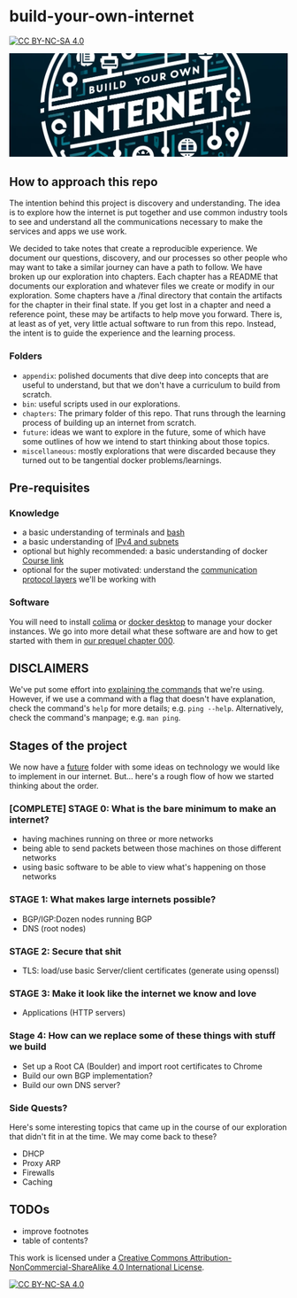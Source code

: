 # build-your-own-internet

[![CC BY-NC-SA 4.0][cc-by-nc-sa-shield]][cc-by-nc-sa]

![logo](./miscellaneous/byoi-logo-slim.png)

## How to approach this repo

The intention behind this project is discovery and understanding. The idea is to explore how the internet is put together and use common industry tools to see and understand all the communications necessary to make the services and apps we use work.

We decided to take notes that create a reproducible experience. We document our questions, discovery, and our processes so other people who may want to take a similar journey can have a path to follow. We have broken up our exploration into chapters. Each chapter has a README that documents our exploration and whatever files we create or modify in our exploration. Some chapters have a /final directory that contain the artifacts for the chapter in their final state. If you get lost in a chapter and need a reference point, these may be artifacts to help move you forward. There is, at least as of yet, very little actual software to run from this repo. Instead, the intent is to guide the experience and the learning process.

### Folders

* `appendix`: polished documents that dive deep into concepts that are useful to understand, but that we don't have a curriculum to build from scratch.
* `bin`: useful scripts used in our explorations.
* `chapters`: The primary folder of this repo. That runs through the learning process of building up an internet from scratch.
* `future`: ideas we want to explore in the future, some of which have some outlines of how we intend to start thinking about those topics.
* `miscellaneous`: mostly explorations that were discarded because they turned out to be tangential docker problems/learnings.

## Pre-requisites

### Knowledge

* a basic understanding of terminals and [bash](https://www.linkedin.com/learning/learning-bash-scripting-17063287/learning-bash-scripting)
* a basic understanding of [IPv4 and subnets](./appendix/prefixes-and-subnet-masks.md)
* optional but highly recommended: a basic understanding of docker [Course link](https://www.linkedin.com/learning/learning-docker-2018/why-create-containers-using-docker)
* optional for the super motivated: understand the [communication protocol layers](https://datatracker.ietf.org/doc/rfc1122/) we'll be working with

### Software

You will need to install [colima](https://smallsharpsoftwaretools.com/tutorials/use-colima-to-run-docker-containers-on-macos/) or [docker desktop](https://www.docker.com/products/docker-desktop/) to manage your docker instances. We go into more detail what these software are and how to get started with them in [our prequel chapter 000](./chapters/000-prequel-how-does-this-work/README.md).

## DISCLAIMERS

We've put some effort into [explaining the commands](./chapters/command-reference-guide.md) that we're using. However, if we use a command with a flag that doesn't have explanation, check the command's `help` for more details; e.g. `ping --help`. Alternatively, check the command's manpage; e.g. `man ping`.

## Stages of the project

We now have a [future](./future/) folder with some ideas on technology we would like to implement in our internet. But... here's a rough flow of how we started thinking about the order.

### [COMPLETE] STAGE 0: What is the bare minimum to make an internet?

* having machines running on three or more networks
* being able to send packets between those machines on those different networks
* using basic software to be able to view what's happening on those networks

### STAGE 1: What makes large internets possible?

* BGP/IGP:Dozen nodes running BGP
* DNS (root nodes)

### STAGE 2: Secure that shit

* TLS: load/use basic Server/client certificates (generate using openssl)

### STAGE 3: Make it look like the internet we know and love

* Applications (HTTP servers)

### Stage 4: How can we replace some of these things with stuff we build

* Set up a Root CA (Boulder) and import root certificates to Chrome
* Build our own BGP implementation?
* Build our own DNS server?

### Side Quests?

Here's some interesting topics that came up in the course of our exploration that didn't fit in at the time. We may come back to these?

* DHCP
* Proxy ARP
* Firewalls
* Caching

## TODOs

* improve footnotes
* table of contents?

This work is licensed under a [Creative Commons Attribution-NonCommercial-ShareAlike 4.0 International License][cc-by-nc-sa].

[![CC BY-NC-SA 4.0][cc-by-nc-sa-image]][cc-by-nc-sa]

[cc-by-nc-sa]: http://creativecommons.org/licenses/by-nc-sa/4.0/
[cc-by-nc-sa-image]: https://licensebuttons.net/l/by-nc-sa/4.0/88x31.png
[cc-by-nc-sa-shield]: https://img.shields.io/badge/License-CC%20BY--NC--SA%204.0-lightgrey.svg
